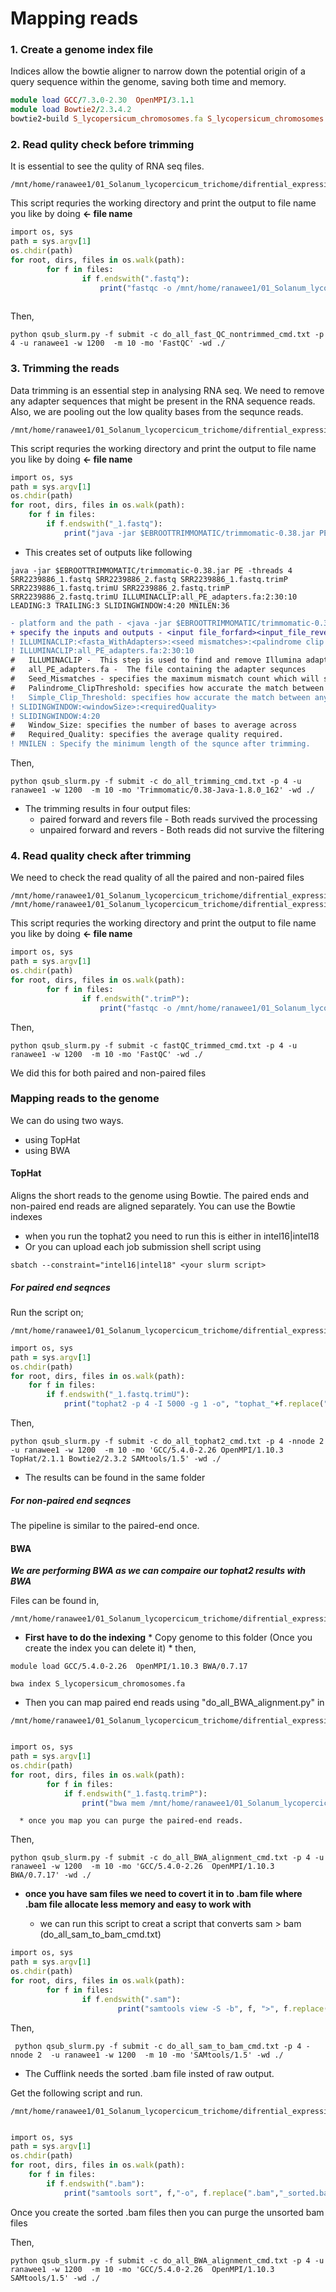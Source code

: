 # Mapping reads
   
   
### 1. Create a genome index file
 Indices allow the bowtie aligner to narrow down the potential origin of a query sequence within the genome, saving both time and memory.

```ruby
module load GCC/7.3.0-2.30  OpenMPI/3.1.1
module load Bowtie2/2.3.4.2
bowtie2-build S_lycopersicum_chromosomes.fa S_lycopersicum_chromosomes

```

### 2. Read qulity check before trimming
It is essential to see the qulity of RNA seq files. 
```
/mnt/home/ranawee1/01_Solanum_lycopercicum_trichome/difrential_expression/do_all_fast_QC_nontrimmed.py
```
This script requries the working directory and print the output to file name you like by doing **<- file name** 
```ruby
import os, sys
path = sys.argv[1]
os.chdir(path)
for root, dirs, files in os.walk(path):
        for f in files:
                if f.endswith(".fastq"): 
                    print("fastqc -o /mnt/home/ranawee1/01_Solanum_lycopercicum_trichome/difrential_expression/fastQC_before_trimming/ -f fastq %s" %(f))
                    
```
Then,
```
python qsub_slurm.py -f submit -c do_all_fast_QC_nontrimmed_cmd.txt -p 4 -u ranawee1 -w 1200  -m 10 -mo 'FastQC' -wd ./
```

### 3. Trimming the reads
Data trimming is an essential step in analysing RNA seq. 
We need to remove any adapter sequences that might be present in the RNA sequence reads.
Also, we are pooling out the low quality bases from the sequnce reads.
```
/mnt/home/ranawee1/01_Solanum_lycopercicum_trichome/difrential_expression/do_all_trimming.py 
```
This script requries the working directory and print the output to file name you like by doing **<- file name** 
```ruby
import os, sys
path = sys.argv[1]
os.chdir(path)
for root, dirs, files in os.walk(path):
    for f in files:
        if f.endswith("_1.fastq"): 
            print("java -jar $EBROOTTRIMMOMATIC/trimmomatic-0.38.jar PE -threads 4", f, f.replace("_1.fastq", "_2.fastq"), f+".trimP", f+".trimU", f.replace("_1.fastq", "_2.fastq")+".trimP", f.replace("_1.fastq", "_2.fastq")+".trimU", "ILLUMINACLIP:all_PE_adapters.fa:2:30:10 LEADING:3 TRAILING:3 SLIDINGWINDOW:4:20")
```
* This creates set of outputs like following
```
java -jar $EBROOTTRIMMOMATIC/trimmomatic-0.38.jar PE -threads 4 SRR2239886_1.fastq SRR2239886_2.fastq SRR2239886_1.fastq.trimP SRR2239886_1.fastq.trimU SRR2239886_2.fastq.trimP SRR2239886_2.fastq.trimU ILLUMINACLIP:all_PE_adapters.fa:2:30:10 LEADING:3 TRAILING:3 SLIDINGWINDOW:4:20 MNILEN:36
```
```diff
- platform and the path - <java -jar $EBROOTTRIMMOMATIC/trimmomatic-0.38.jar>
+ specify the inputs and outputs - <input file_forfard><input_file_reverse><Output_file_forward_paired><Output_file_forward_unpaired><Output_file_reverse_paired><Output_file_reverse_unpaired> 
! ILLUMINACLIP:<fasta_WithAdapters>:<seed mismatches>:<palindrome clip threshold>:<simple clip threshold>
! ILLUMINACLIP:all_PE_adapters.fa:2:30:10   
#   ILLUMINACLIP -  This step is used to find and remove Illumina adapters.
#   all_PE_adapters.fa -  The file containing the adapter sequnces
#   Seed_Mismatches - specifies the maximum mismatch count which will still allow a full match to be performed
#   Palindrome_ClipThreshold: specifies how accurate the match between the two 'adapter ligated' reads must be for PE             palindrome read alignment.
!   Simple_Clip_Threshold: specifies how accurate the match between any adapter etc. sequence must be against a read.
! SLIDINGWINDOW:<windowSize>:<requiredQuality>
! SLIDINGWINDOW:4:20
#   Window_Size: specifies the number of bases to average across
#   Required_Quality: specifies the average quality required.
! MNILEN : Specify the minimum length of the squnce after trimming. 
```

Then,
```
python qsub_slurm.py -f submit -c do_all_trimming_cmd.txt -p 4 -u ranawee1 -w 1200  -m 10 -mo 'Trimmomatic/0.38-Java-1.8.0_162' -wd ./
```
* The trimming results in four output files:
  * paired forward and revers file - Both reads survived the processing
  * unpaired forward and revers - Both reads did not survive the filtering

### 4. Read quality check after trimming

We need to check the read quality of all the paired and non-paired files
```
/mnt/home/ranawee1/01_Solanum_lycopercicum_trichome/difrential_expression/do_all_fast_QC_trimmedP.py
/mnt/home/ranawee1/01_Solanum_lycopercicum_trichome/difrential_expression/do_all_fast_QC_trimmedU.py

```
This script requries the working directory and print the output to file name you like by doing **<- file name** 
```ruby
import os, sys
path = sys.argv[1]
os.chdir(path)
for root, dirs, files in os.walk(path):
        for f in files:
                if f.endswith(".trimP"): 
                    print("fastqc -o /mnt/home/ranawee1/01_Solanum_lycopercicum_trichome/difrential_expression/fastQC_after_trimming/ -f fastq %s" %(f))
```

Then,
```
python qsub_slurm.py -f submit -c fastQC_trimmed_cmd.txt -p 4 -u ranawee1 -w 1200  -m 10 -mo 'FastQC' -wd ./
```
We did this for both paired and non-paired files

### Mapping reads to the genome

We can do using two ways.
   * using TopHat
   * using BWA

#### TopHat

Aligns the short reads to the genome using Bowtie. 
The paired ends and non-paired end reads are aligned separately.
You can use the Bowtie indexes
   * when you run the tophat2 you need to run this is either in intel16|intel18
   * Or you can upload each job submission shell script using
```rubi
sbatch --constraint="intel16|intel18" <your slurm script>

```

##### For paired end seqnces

Run the script on;

```
/mnt/home/ranawee1/01_Solanum_lycopercicum_trichome/difrential_expression/map_reads_trimU

```

```ruby
import os, sys
path = sys.argv[1]
os.chdir(path)
for root, dirs, files in os.walk(path):
    for f in files:
        if f.endswith("_1.fastq.trimU"): 
            print("tophat2 -p 4 -I 5000 -g 1 -o", "tophat_"+f.replace(".fastq.trimU", ""), "S_lycopersicum_chromosomes", f, f.replace("_1.fastq.trimU", "_2.fastq.trimU"))
```
Then,
```
python qsub_slurm.py -f submit -c do_all_tophat2_cmd.txt -p 4 -nnode 2  -u ranawee1 -w 1200  -m 10 -mo 'GCC/5.4.0-2.26 OpenMPI/1.10.3 TopHat/2.1.1 Bowtie2/2.3.2 SAMtools/1.5' -wd ./
```

   * The results can be found in the same folder

##### For non-paired end seqnces

The pipeline is similar to the paired-end once.


#### BWA

***We are performing BWA as we can compaire our tophat2 results with BWA***

Files can be found in,
```
/mnt/home/ranawee1/01_Solanum_lycopercicum_trichome/difrential_expression/BWA_alignments
```


* **First have to do the indexing**
      * Copy genome to this folder (Once you create the index you can delete it)
      * then,
```
module load GCC/5.4.0-2.26  OpenMPI/1.10.3 BWA/0.7.17

bwa index S_lycopersicum_chromosomes.fa 
```
* Then you can map paired end reads using "do_all_BWA_alignment.py" in 
```
/mnt/home/ranawee1/01_Solanum_lycopercicum_trichome/difrential_expression/BWA_alignments/paired_reads
```
```ruby

import os, sys
path = sys.argv[1]
os.chdir(path)
for root, dirs, files in os.walk(path):
        for f in files:
            if f.endswith("_1.fastq.trimP"): 
                print("bwa mem /mnt/home/ranawee1/01_Solanum_lycopercicum_trichome/difrential_expression/BWA_alignments/index_files/S_lycopersicum_chromosomes.fa", f, f.replace("_1.fastq.trimP", "_2.fastq.trimP"), ">", f.replace("_1.fastq.trimP", ".sam"))

```

      * once you map you can purge the paired-end reads.

Then,

```
python qsub_slurm.py -f submit -c do_all_BWA_alignment_cmd.txt -p 4 -u ranawee1 -w 1200  -m 10 -mo 'GCC/5.4.0-2.26  OpenMPI/1.10.3 BWA/0.7.17' -wd ./
```

* **once you have sam files we need to covert it in to .bam file where .bam file allocate less memory and easy to work with**


   * we can run this script to creat a script that converts sam > bam (do_all_sam_to_bam_cmd.txt)
```ruby
import os, sys
path = sys.argv[1]
os.chdir(path)
for root, dirs, files in os.walk(path):
        for f in files:
                if f.endswith(".sam"):
                        print("samtools view -S -b", f, ">", f.replace(".sam", ".bam"))

```

Then,

```
 python qsub_slurm.py -f submit -c do_all_sam_to_bam_cmd.txt -p 4 -nnode 2  -u ranawee1 -w 1200  -m 10 -mo 'SAMtools/1.5' -wd ./
```

* The Cufflink needs the sorted .bam file insted of raw output. 

Get the following script and run.
```
/mnt/home/ranawee1/01_Solanum_lycopercicum_trichome/difrential_expression/trimming_with_minlen_36/cufflinks/BWA_alignments/do_all_bam_sorting.py
```
```ruby

import os, sys
path = sys.argv[1]
os.chdir(path)
for root, dirs, files in os.walk(path):
    for f in files:
        if f.endswith(".bam"):
            print("samtools sort", f,"-o", f.replace(".bam","_sorted.bam"))
```
Once you create the sorted .bam files then you can purge the unsorted bam files

Then,

```
python qsub_slurm.py -f submit -c do_all_BWA_alignment_cmd.txt -p 4 -u ranawee1 -w 1200  -m 10 -mo 'GCC/5.4.0-2.26  OpenMPI/1.10.3 SAMtools/1.5' -wd ./
```

